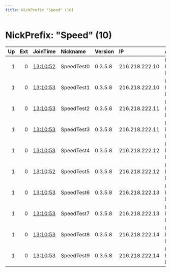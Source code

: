 ```yaml
---
title: NickPrefix "Speed" (10)
---
```


# NickPrefix: "Speed" (10)

|   Up |   Ext | JoinTime                                                                                            | Nickname   | Version   | IP             | AS                     | CC   |   ORp |   Dirp | OS    | Contact                     |   eFamMembers |
|-----:|------:|:----------------------------------------------------------------------------------------------------|:-----------|:----------|:---------------|:-----------------------|:-----|------:|-------:|:------|:----------------------------|--------------:|
|    1 |     0 | [13:10:52](https://metrics.torproject.org/rs.html#details/70AB9FC42C2FE750B24EECD27F7C25139F01EB6C) | SpeedTest0 | 0.3.5.8   | 216.218.222.10 | Hurricane Electric LLC | us   |   443 |     80 | Linux | http://216.218.222.10:80/   |            10 |
|    1 |     0 | [13:10:53](https://metrics.torproject.org/rs.html#details/244FA0202C1C0614348A083CC30413C1CCBB76BC) | SpeedTest1 | 0.3.5.8   | 216.218.222.10 | Hurricane Electric LLC | us   |  9000 |   9001 | Linux | http://216.218.222.10:9001/ |            10 |
|    1 |     0 | [13:10:53](https://metrics.torproject.org/rs.html#details/BD371C3DAA20B6F844A520F91360BF6F9697A35A) | SpeedTest2 | 0.3.5.8   | 216.218.222.11 | Hurricane Electric LLC | us   |   443 |     80 | Linux | http://216.218.222.11:80/   |            10 |
|    1 |     0 | [13:10:53](https://metrics.torproject.org/rs.html#details/A0A4B07A3AB0DD3D10E2C3C98972828F84BE78AB) | SpeedTest3 | 0.3.5.8   | 216.218.222.11 | Hurricane Electric LLC | us   |  9000 |   9001 | Linux | http://216.218.222.11:9001/ |            10 |
|    1 |     0 | [13:10:53](https://metrics.torproject.org/rs.html#details/702FF3F56721FF45AB148C97DB5B7D10C72BE9CF) | SpeedTest4 | 0.3.5.8   | 216.218.222.12 | Hurricane Electric LLC | us   |   443 |     80 | Linux | http://216.218.222.12:80/   |            10 |
|    1 |     0 | [13:10:52](https://metrics.torproject.org/rs.html#details/E2BA3220F0863AFF34D3BFE36B653CC5CDC3F825) | SpeedTest5 | 0.3.5.8   | 216.218.222.12 | Hurricane Electric LLC | us   |  9000 |   9001 | Linux | http://216.218.222.12:9001/ |            10 |
|    1 |     0 | [13:10:53](https://metrics.torproject.org/rs.html#details/96BE33F702C9D15CA374CD2041000987771C082C) | SpeedTest6 | 0.3.5.8   | 216.218.222.13 | Hurricane Electric LLC | us   |   443 |     80 | Linux | http://216.218.222.13:80/   |            10 |
|    1 |     0 | [13:10:53](https://metrics.torproject.org/rs.html#details/45E702D042C84D7A7C63310940161E293C6E5CEF) | SpeedTest7 | 0.3.5.8   | 216.218.222.13 | Hurricane Electric LLC | us   |  9000 |   9001 | Linux | http://216.218.222.13:9001/ |            10 |
|    1 |     0 | [13:10:53](https://metrics.torproject.org/rs.html#details/50E874B35119FB516A1098BFE132ACFA6164AC3E) | SpeedTest8 | 0.3.5.8   | 216.218.222.14 | Hurricane Electric LLC | us   |   443 |     80 | Linux | http://216.218.222.14:80/   |            10 |
|    1 |     0 | [13:10:53](https://metrics.torproject.org/rs.html#details/D3E6CFAB65F29FE9450707C96BA45F2FE90F6B85) | SpeedTest9 | 0.3.5.8   | 216.218.222.14 | Hurricane Electric LLC | us   |  9000 |   9001 | Linux | http://216.218.222.14:9001/ |            10 |
